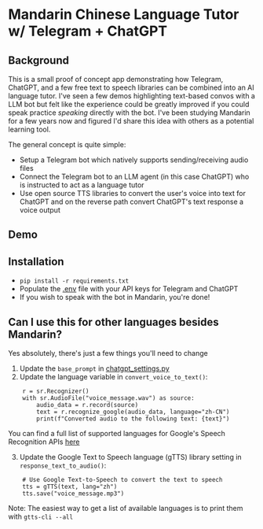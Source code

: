 # Mandarin Chinese Language Tutor w/ Telegram + ChatGPT

## Background
This is a small proof of concept app demonstrating how Telegram, ChatGPT, and a few free text to speech libraries can be combined into an AI language tutor. I've seen a few demos highlighting text-based convos with a LLM bot but felt like the experience could be greatly improved if you could speak practice _speaking_ directly with the bot.  I've been studying Mandarin for a few years now and figured I'd share this idea with others as a potential learning tool. 

The general concept is quite simple:
* Setup a Telegram bot which natively supports sending/receiving audio files
* Connect the Telegram bot to an LLM agent (in this case ChatGPT) who is instructed to act as a language tutor
* Use open source TTS libraries to convert the user's voice into text for ChatGPT and on the reverse path convert ChatGPT's text response a  voice output

## Demo


## Installation
* `pip install -r requirements.txt`
* Populate the [.env](.env) file with your API keys for Telegram and ChatGPT
* If you wish to speak with the bot in Mandarin, you're done!

## Can I use this for other languages besides Mandarin?
Yes absolutely, there's just a few things you'll need to change
1. Update the `base_prompt` in [chatgpt_settings.py](chatgpt_settings.py)
2. Update the language variable in `convert_voice_to_text()`:

```
    r = sr.Recognizer()
    with sr.AudioFile("voice_message.wav") as source:
        audio_data = r.record(source)
        text = r.recognize_google(audio_data, language="zh-CN")
        print(f"Converted audio to the following text: {text}")
```
You can find a full list of supported languages for Google's Speech Recognition APIs [here](https://codelabs.developers.google.com/codelabs/cloud-speech-text-python3#5)

3. Update the Google Text to Speech language (gTTS) library setting in `response_text_to_audio()`:

```
    # Use Google Text-to-Speech to convert the text to speech
    tts = gTTS(text, lang="zh")
    tts.save("voice_message.mp3")
```

Note: The easiest way to get a list of available languages is to print them with `gtts-cli --all`
